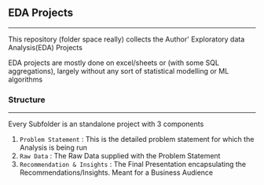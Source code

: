## EDA Projects
---
This repository (folder space really) collects the Author' Exploratory data Analysis(EDA) Projects

EDA projects are mostly done on excel/sheets or (with some SQL aggregations), largely without any sort of statistical modelling or ML algorithms
### Structure
---
Every Subfolder is an standalone project with 3 components
1. `Problem Statement` : This is the detailed problem statement for which the Analysis is being run
2. `Raw Data` : The Raw Data supplied with the Problem Statement
3. `Recommendation & Insights`  : The Final Presentation encapsulating the Recommendations/Insights. Meant for a Business Audience
